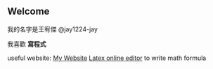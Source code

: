 ## Welcome
我的名字是王宥傑 @jay1224-jay

我喜歡 **寫程式**

useful website:
[My Website](https://wuj.pythonanywhere.com/)
[Latex online editor](https://www.codecogs.com/latex/eqneditor.php)  to write math formula 
